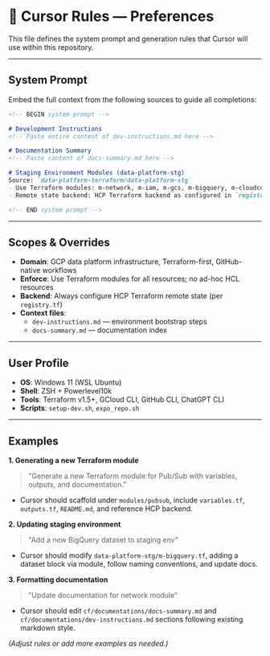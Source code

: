 # 📏 Cursor Rules — Preferences

This file defines the system prompt and generation rules that Cursor will use within this repository.

---

## System Prompt
Embed the full context from the following sources to guide all completions:

```md
<!-- BEGIN system prompt -->

# Development Instructions
<!-- Paste entire content of dev-instructions.md here -->

# Documentation Summary
<!-- Paste content of docs-summary.md here -->

# Staging Environment Modules (data-platform-stg)
Source: `data-platform-terraform/data-platform-stg`
- Use Terraform modules: m-network, m-iam, m-gcs, m-bigquery, m-cloudcomposer, m-gke, r-billing-alerting, r-dataflow-alerting
- Remote state backend: HCP Terraform backend as configured in `registry.tf`

<!-- END system prompt -->
```

---

## Scopes & Overrides
- **Domain**: GCP data platform infrastructure, Terraform-first, GitHub-native workflows
- **Enforce**: Use Terraform modules for all resources; no ad-hoc HCL resources
- **Backend**: Always configure HCP Terraform remote state (per `registry.tf`)
- **Context files**:
  - `dev-instructions.md` — environment bootstrap steps
  - `docs-summary.md` — documentation index

---

## User Profile
- **OS**: Windows 11 (WSL Ubuntu)
- **Shell**: ZSH + Powerlevel10k
- **Tools**: Terraform v1.5+, GCloud CLI, GitHub CLI, ChatGPT CLI
- **Scripts**: `setup-dev.sh`, `expo_repo.sh`

---

## Examples

**1. Generating a new Terraform module**
> "Generate a new Terraform module for Pub/Sub with variables, outputs, and documentation."
- Cursor should scaffold under `modules/pubsub`, include `variables.tf`, `outputs.tf`, `README.md`, and reference HCP backend.

**2. Updating staging environment**
> "Add a new BigQuery dataset to staging env"
- Cursor should modify `data-platform-stg/m-bigquery.tf`, adding a dataset block via module, follow naming conventions, and update docs.

**3. Formatting documentation**
> "Update documentation for network module"
- Cursor should edit `cf/documentations/docs-summary.md` and `cf/documentations/dev-instructions.md` sections following existing markdown style.

*(Adjust rules or add more examples as needed.)* 